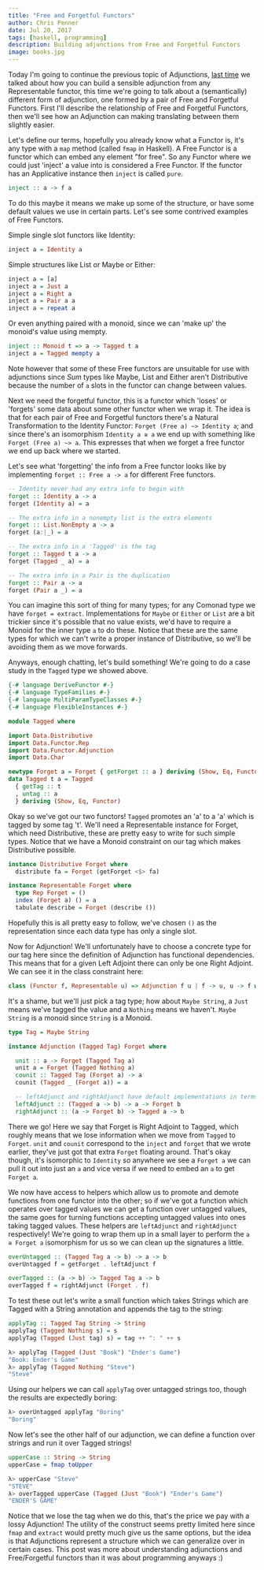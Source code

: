 ```yaml
---
title: "Free and Forgetful Functors"
author: Chris Penner
date: Jul 20, 2017
tags: [haskell, programming]
description: Building adjunctions from Free and Forgetful Functors
image: books.jpg
---
```


Today I'm going to continue the previous topic of Adjunctions, [last
time](/posts/adjunction-battleship) we talked about how
you can build a sensible adjunction from any Representable functor, this time
we're going to talk about a (semantically) different form of adjunction, one
formed by a pair of Free and Forgetful Functors. First I'll describe the relationship
of Free and Forgetful Functors, then we'll see how an Adjunction can making translating
between them slightly easier.

Let's define our terms, hopefully you already know what a Functor is, it's any
type with a `map` method (called `fmap` in Haskell). A Free Functor is a functor
which can embed any element "for free". So any Functor where we could just 'inject'
a value into is considered a Free Functor. If the functor has an Applicative instance
then `inject` is called `pure`.

```haskell
inject :: a -> f a
```

To do this maybe it means we make up some of the structure, or have some
default values we use in certain parts. Let's see some contrived examples of Free
Functors.

Simple single slot functors like Identity: 

```haskell
inject a = Identity a
```

Simple structures like List or Maybe or Either:

```haskell
inject a = [a]
inject a = Just a
inject a = Right a
inject a = Pair a a
inject a = repeat a
```

Or even anything paired with a monoid, since we can 'make up' the monoid's value using mempty.

```haskell
inject :: Monoid t => a -> Tagged t a
inject a = Tagged mempty a
```

Note however that some of these Free functors are unsuitable for use with
adjunctions since _*Sum*_ types like Maybe, List and Either aren't Distributive
because the number of `a` slots in the functor can change between values.

Next we need the forgetful functor, this is a functor which 'loses' or
'forgets' some data about some other functor when we wrap it. The idea is that
for each pair of Free and Forgetful functors there's a Natural Transformation
to the Identity Functor: `Forget (Free a) ~> Identity a`; and since there's an
isomorphism `Identity a ≅ a` we end up with something like
`Forget (Free a) ~> a`. This expresses that when we forget a free functor we
end up back where we started.

Let's see what 'forgetting' the info from a Free functor looks like by implementing
`forget :: Free a -> a` for different Free functors.

```haskell
-- Identity never had any extra info to begin with
forget :: Identity a -> a
forget (Identity a) = a

-- The extra info in a nonempty list is the extra elements
forget :: List.NonEmpty a -> a
forget (a:|_) = a

-- The extra info in a 'Tagged' is the tag
forget :: Tagged t a -> a
forget (Tagged _ a) = a

-- The extra info in a Pair is the duplication
forget :: Pair a -> a
forget (Pair a _) = a
```

You can imagine this sort of thing for many types; for any Comonad type we have
`forget = extract`. Implementations for `Maybe` or `Either` or `List` are a
bit trickier since it's possible that no value exists, we'd have to require a
Monoid for the inner type `a` to do these. Notice that these are the same types for
which we can't write a proper instance of Distributive, so we'll be avoiding them as
we move forwards.

Anyways, enough chatting, let's build something! We're going to do a case study in the `Tagged` type
we showed above.

```haskell
{-# language DeriveFunctor #-}
{-# language TypeFamilies #-}
{-# language MultiParamTypeClasses #-}
{-# language FlexibleInstances #-}

module Tagged where

import Data.Distributive
import Data.Functor.Rep
import Data.Functor.Adjunction
import Data.Char

newtype Forget a = Forget { getForget :: a } deriving (Show, Eq, Functor)
data Tagged t a = Tagged
  { getTag :: t
  , untag :: a
  } deriving (Show, Eq, Functor)
```

Okay so we've got our two functors! `Tagged` promotes an 'a' to a 'a' which is
tagged by some tag 't'. We'll need a Representable instance for Forget, which
need Distributive, these are pretty easy to write for such simple types. Notice
that we have a Monoid constraint on our tag which makes Distributive possible.

```haskell
instance Distributive Forget where
  distribute fa = Forget (getForget <$> fa)

instance Representable Forget where
  type Rep Forget = ()
  index (Forget a) () = a
  tabulate describe = Forget (describe ())
```

Hopefully this is all pretty easy to follow, we've chosen `()` as the representation since
each data type has only a single slot.

Now for Adjunction! We'll unfortunately have to choose a concrete type for our
tag here since the definition of Adjunction has functional dependencies. This
means that for a given Left Adjoint there can only be one Right Adjoint. We can
see it in the class constraint here:

```haskell
class (Functor f, Representable u) => Adjunction f u | f -> u, u -> f where
```

It's a shame, but we'll just pick a tag type; how about `Maybe String`, a `Just` means we've tagged the value
and a `Nothing` means we haven't. `Maybe String` is a monoid since `String` is a Monoid.

```haskell
type Tag = Maybe String

instance Adjunction (Tagged Tag) Forget where

  unit :: a -> Forget (Tagged Tag a)
  unit a = Forget (Tagged Nothing a)
  counit :: Tagged Tag (Forget a) -> a
  counit (Tagged _ (Forget a)) = a

  -- leftAdjunct and rightAdjunct have default implementations in terms of unit & counit
  leftAdjunct :: (Tagged a -> b) -> a -> Forget b
  rightAdjunct :: (a -> Forget b) -> Tagged a -> b
```

There we go! Here we say that Forget is Right Adjoint to Tagged, which roughly means that we lose information when
we move from `Tagged` to `Forget`. `unit` and `counit` correspond to the `inject` and `forget` that we wrote earlier,
they've just got that extra `Forget` floating around. That's okay though, it's isomorphic to `Identity` so anywhere
we see a `Forget a` we can pull it out into just an `a` and vice versa if we need to embed an `a` to get `Forget a`.

We now have access to helpers which allow us to promote and demote functions from one functor into the other; so if we've
got a function which operates over tagged values we can get a function over untagged values, the same goes for turning
functions accepting untagged values into ones taking tagged values. These helpers are `leftAdjunct` and `rightAdjunct`
respectively! We're going to wrap them up in a small layer to perform the `a ≅ Forget a` isomorphism for
us so we can clean up the signatures a little.

```haskell
overUntagged :: (Tagged Tag a -> b) -> a -> b
overUntagged f = getForget . leftAdjunct f 

overTagged :: (a -> b) -> Tagged Tag a -> b
overTagged f = rightAdjunct (Forget . f)
```

To test these out let's write a small function which takes Strings which are Tagged with a String annotation and
appends the tag to the string:

```haskell
applyTag :: Tagged Tag String -> String
applyTag (Tagged Nothing s) = s
applyTag (Tagged (Just tag) s) = tag ++ ": " ++ s

λ> applyTag (Tagged (Just "Book") "Ender's Game")
"Book: Ender's Game"
λ> applyTag (Tagged Nothing "Steve")
"Steve"
```

Using our helpers we can call `applyTag` over untagged strings too, though the results are expectedly boring:

```haskell
λ> overUntagged applyTag "Boring"
"Boring"
```

Now let's see the other half of our adjunction, we can define a function over strings and run it over Tagged strings!

```haskell
upperCase :: String -> String
upperCase = fmap toUpper

λ> upperCase "Steve"
"STEVE"
λ> overTagged upperCase (Tagged (Just "Book") "Ender's Game")
"ENDER'S GAME"
```

Notice that we lose the tag when we do this, that's the price we pay with a lossy Adjunction!
The utility of the construct seems pretty limited here since `fmap` and `extract` would pretty much
give us the same options, but the idea is that Adjunctions represent a structure which we can generalize
over in certain cases. This post was more about understanding adjunctions and Free/Forgetful functors than it
was about programming anyways :)

